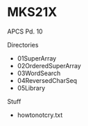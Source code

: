# MKS21X

APCS Pd. 10

Directories
  - 01SuperArray
  - 02OrderedSuperArray
  - 03WordSearch
  - 04ReversedCharSeq
  - 05Library

Stuff 
  - howtonotcry.txt
